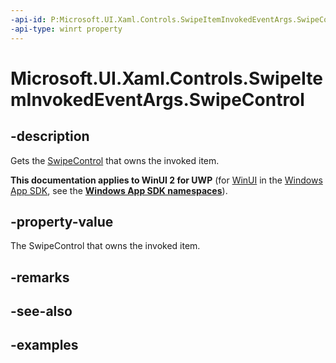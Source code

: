 ```yaml
---
-api-id: P:Microsoft.UI.Xaml.Controls.SwipeItemInvokedEventArgs.SwipeControl
-api-type: winrt property
---
```

<!-- Property syntax.
public SwipeControl SwipeControl { get; }
-->

# Microsoft.UI.Xaml.Controls.SwipeItemInvokedEventArgs.SwipeControl


## -description

Gets the [SwipeControl](swipecontrol.md) that owns the invoked item.


**This documentation applies to WinUI 2 for UWP** (for [WinUI](/windows/apps/winui/winui3/) in the [Windows App SDK](/windows/apps/windows-app-sdk/), see the **[Windows App SDK namespaces](/windows/windows-app-sdk/api/winrt/)**).

## -property-value

The SwipeControl that owns the invoked item.


## -remarks


## -see-also


## -examples


